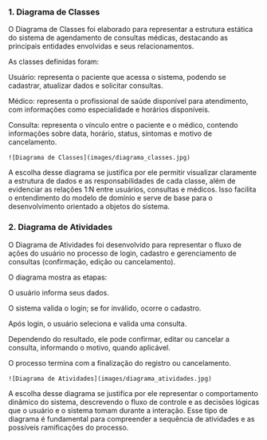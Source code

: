 ### 1. Diagrama de Classes
O Diagrama de Classes foi elaborado para representar a estrutura estática do sistema de agendamento de consultas médicas, destacando as principais entidades envolvidas e seus relacionamentos.

As classes definidas foram:

Usuário: representa o paciente que acessa o sistema, podendo se cadastrar, atualizar dados e solicitar consultas.

Médico: representa o profissional de saúde disponível para atendimento, com informações como especialidade e horários disponíveis.

Consulta: representa o vínculo entre o paciente e o médico, contendo informações sobre data, horário, status, sintomas e motivo de cancelamento.
  
    ![Diagrama de Classes](images/diagrama_classes.jpg)

A escolha desse diagrama se justifica por ele permitir visualizar claramente a estrutura de dados e as responsabilidades de cada classe, além de evidenciar as relações 1:N entre usuários, consultas e médicos.
Isso facilita o entendimento do modelo de domínio e serve de base para o desenvolvimento orientado a objetos do sistema.

### 2. Diagrama de Atividades
O Diagrama de Atividades foi desenvolvido para representar o fluxo de ações do usuário no processo de login, cadastro e gerenciamento de consultas (confirmação, edição ou cancelamento).

O diagrama mostra as etapas:

O usuário informa seus dados.

O sistema valida o login; se for inválido, ocorre o cadastro.

Após login, o usuário seleciona e valida uma consulta.

Dependendo do resultado, ele pode confirmar, editar ou cancelar a consulta, informando o motivo, quando aplicável.

O processo termina com a finalização do registro ou cancelamento.

    ![Diagrama de Atividades](images/diagrama_atividades.jpg)
  
A escolha desse diagrama se justifica por ele representar o comportamento dinâmico do sistema, descrevendo o fluxo de controle e as decisões lógicas que o usuário e o sistema tomam durante a interação.
Esse tipo de diagrama é fundamental para compreender a sequência de atividades e as possíveis ramificações do processo.
